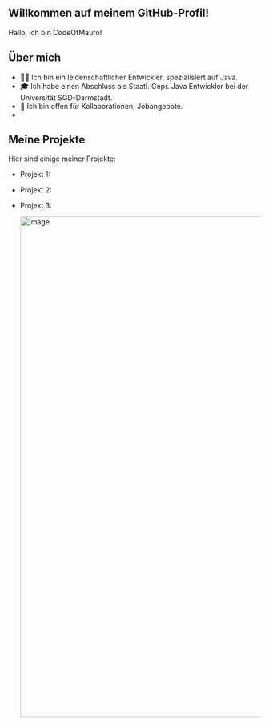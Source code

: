## Willkommen auf meinem GitHub-Profil!
Hallo, ich bin CodeOfMauro!


## Über mich
- 👨‍💻 Ich bin ein leidenschaftlicher Entwickler, spezialisiert auf Java.
- 🎓 Ich habe einen Abschluss als Staatl. Gepr. Java Entwickler bei der Universität SGD-Darmstadt.
- 🤝 Ich bin offen für Kollaborationen, Jobangebote.
- 
## Meine Projekte

Hier sind einige meiner Projekte:

- Projekt 1:
- Projekt 2: 
- Projekt 3: 





   <img width="1000" height="1000" alt="image" src="https://github.com/user-attachments/assets/49fcbddd-d9cf-4c84-98e6-461b640e3c22" />

  




<!--
**CodeOfMauro/CodeOfMauro** is a ✨ _special_ ✨ repository because its `README.md` (this file) appears on your GitHub profile.

Here are some ideas to get you started:

- 🔭 I’m currently working on ...
- 🌱 I’m currently learning ...
- 👯 I’m looking to collaborate on ...
- 🤔 I’m looking for help with ...
- 💬 Ask me about ...
- 📫 How to reach me: ...
- 😄 Pronouns: ...
- ⚡ Fun fact: ...
-->
